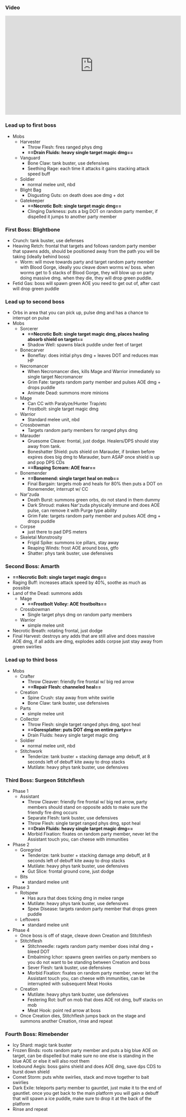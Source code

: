 ### Video
<iframe width="560" height="315" src="https://www.youtube.com/embed/HUEBHMOdk1o?si=ZKpWk5hD8NGJl1pS" title="YouTube video player" frameborder="0" allow="accelerometer; autoplay; clipboard-write; encrypted-media; gyroscope; picture-in-picture; web-share" referrerpolicy="strict-origin-when-cross-origin" allowfullscreen></iframe>

### Lead up to first boss
- Mobs
	- Harvester
		- Throw Flesh:  fires ranged phys dmg
		- **==Drain Fluids: heavy single target magic dmg==**
	- Vanguard
		- Bone Claw: tank buster, use defensives
		- Seething Rage: each time it attacks it gains stacking attack speed buff
	- Soldier
		- normal melee unit, nbd
	- Blight Bag
		- Disgusting Guts: on death does aoe dmg + dot
	- Gatekeeper
		- **==Necrotic Bolt: single target magic dmg==**
		- Clinging Darkness: puts a big DOT on random party member, if dispelled it jumps to another party member

### First Boss: Blightbone
- Crunch: tank buster, use defenses
- Heaving Retch: frontal that targets and follows random party member that spawns adds, should be positioned away from the path you will be taking (ideally behind boss)
	- Worm: will move towards party and target random party member with Blood Gorge, ideally you cleave down worms w/ boss. when worms get to 5 stacks of Blood Gorge, they will blow up on party doing massive dmg. when they die, they will drop green puddle.
- Fetid Gas: boss will spawn green AOE you need to get out of, after cast will drop green puddle

### Lead up to second boss
- Orbs in area that you can pick up, pulse dmg and has a chance to interrupt on pulse
- Mobs
	- Sorcerer
		- **==Necrotic Bolt: single target magic dmg, places healing absorb shield on target==**
		- Shadow Well: spawns black puddle under feet of target
	- Bonecarver
		- Boneflay: does initial phys dmg + leaves DOT and reduces max HP
	- Necromancer
		- When Necromancer dies, kills Mage and Warrior immediately so single target Necromancer
		- Grim Fate: targets random party member and pulses AOE dmg + drops puddle
		- Animate Dead: summons more minions
	- Mage
		- Can CC with Paralyze/Hunter Trap/etc
		- Frostbolt: single target magic dmg
	- Warrior
		- Standard melee unit, nbd
	- Crossbowman
		- Targets random party members for ranged phys dmg
	- Marauder
		- Gruesome Cleave: frontal, just dodge. Healers/DPS should stay away from tank.
		- Boneshatter Shield: puts shield on Marauder, if broken before expires does big dmg to Marauder, burn ASAP once shield is up and pop DPS CDs
		- **==Rasping Scream: AOE fear==**
	- Bonemender
		- **==Bonemend: single target heal on mob==**
		- Final Bargain: targets mob and heals for 80% then puts a DOT on Bonemender, interrupt w/ CC
	- Nar'zuda
		- Death Burst: summons green orbs, do not stand in them dummy
		- Dark Shroud: makes Nar'zuda physically immune and does AOE pulse, can remove it with Purge type ability
		- Grim Fate: targets random party member and pulses AOE dmg + drops puddle
	- Corpse
		- just there to pad DPS meters
	- Skeletal Monstrosity
		- Frigid Spike: summons ice pillars, stay away
		- Reaping Winds: frost AOE around boss, gtfo
		- Shatter: phys tank buster, use defensives 
### Second Boss: Amarth
- **==Necrotic Bolt: single target magic dmg==**
- Raging Buff: increases attack speed by 40%, soothe as much as possible
- Land of the Dead: summons adds
	- Mage
		- **==Frostbolt Volley: AOE frostbolts==**
	- Crossbowman
		- Single target phys dmg on random party members
	- Warrior
		- simple melee unit
- Necrotic Breath: rotating frontal, just dodge
- Final Harvest: destroys any adds that are still alive and does massive AOE dmg, if all adds are dmg, explodes adds corpse just stay away from green swirlies

### Lead up to third boss
 - Mobs
	 - Crafter
		 - Throw Cleaver: friendly fire frontal w/ big red arrow
		 - **==Repair Flesh: channeled heal==**
	 - Creation
		 - Spine Crush: stay away from white swirlie
		 - Bone Claw: tank buster, use defensives
	 -  Parts
		 - simple melee unit
	- Collector
		- Throw Flesh: single target ranged phys dmg, spot heal
		- **==Goresplatter: puts DOT dmg on entire party==**
		- Drain Fluids: heavy single target magic dmg
	- Soldier
		- normal melee unit, nbd
	- Stitchwork
		- Tenderize: tank buster + stacking damage amp debuff, at 8 seconds left of debuff kite away to drop stacks
		- Mutilate: heavy phys tank buster, use defensives

### Third Boss: Surgeon Stitchflesh
- Phase 1
	- Assistant
		- Throw Cleaver: friendly fire frontal w/ big red arrow, party members should stand on opposite adds to make sure the friendly fire dmg occurs
		- Separate Flesh: tank buster, use defensives
		- Throw Flesh: single target ranged phys dmg, spot heal
		- **==Drain Fluids: heavy single target magic dmg==**
		- Morbid Fixation: fixates on random party member, never let the Assistant touch you, can cheese with immunities
- Phase 2
	- Goregrind
		- Tenderize: tank buster + stacking damage amp debuff, at 8 seconds left of debuff kite away to drop stacks
		- Mutilate: heavy phys tank buster, use defensives
		- Gut Slice: frontal ground cone, just dodge
	- Bits
		- standard melee unit
- Phase 3
	- Rotspew
		- Has aura that does ticking dmg in melee range
		- Mutilate: heavy phys tank buster, use defensives
		- Spew Disease: targets random party member that drops green puddle
	- Leftovers
		- standard melee unit
- Phase 4
	- Once boss is off of stage, cleave down Creation and Stitchflesh
	- Stitchflesh
		- Stitchneedle: ragets random party member does inital dmg + bleed DOT
		- Embalming Ichor: spawns green swirlies on party members so you do not want to be standing between Creation and boss
		- Sever Flesh: tank buster, use defensives
		- Morbid Fixation: fixates on random party member, never let the Assistant touch you, can cheese with immunities, can be interrupted with subsequent Meat Hooks
	- Creation
		- Mutilate: heavy phys tank buster, use defensives
		- Festering Rot: buff on mob that does AOE rot dmg, buff stacks on mob
		- Meat Hook: point red arrow at boss
	- Once Creation dies, Stitchflesh jumps back on the stage and summons another Creation, rinse and repeat
### Fourth Boss: Rimebender
- Icy Shard: magic tank buster
- Frozen Binds: roots random party member and puts a big blue AOE on target, can be dispelled but make sure no one else is standing in the blue AOE or else it will also root them
- Icebound Aegis: boss gains shield and does AOE dmg, save dps CDS to burst down shield
- Comet Storm: puts white swirlies, stack and move together to bait swirlies
- Dark Exile: teleports party member to gauntlet, just make it to the end of gauntlet. once you get back to the main platform you will gain a debuff that will spawn a ice puddle, make sure to drop it at the back of the platform
- Rinse and repeat